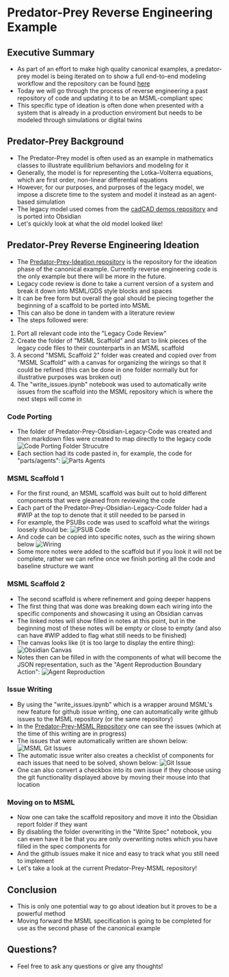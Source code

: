 # Predator-Prey Reverse Engineering Example

## Executive Summary

- As part of an effort to make high quality canonical examples, a predator-prey model is being iterated on to show a full end-to-end modeling workflow and the repository can be found [here](https://github.com/BlockScience/Predator-Prey-Canonical-Example)
- Today we will go through the process of reverse engineering a past repository of code and updating it to be an MSML-compliant spec
- This specific type of ideation is often done when presented with a system that is already in a production enviroment but needs to be modeled through simulations or digital twins

## Predator-Prey Background

- The Predator-Prey model is often used as an example in mathematics classes to illustrate equilibrium behaviors and modeling for it
- Generally, the model is for representing the Lotka–Volterra equations, which are first order, non-linear differential equations
- However, for our purposes, and purposes of the legacy model, we impose a discrete time to the system and model it instead as an agent-based simulation
- The legacy model used comes from the [cadCAD demos repository](https://github.com/cadCAD-org/demos/tree/master/demos/Agent_Based_Modeling/prey_predator_abm) and is ported into Obsidian
- Let's quickly look at what the old model looked like!

## Predator-Prey Reverse Engineering Ideation

- The [Predator-Prey-Ideation repository](https://github.com/BlockScience/Predator-Prey-Ideation/tree/main) is the repository for the ideation phase of the canonical example. Currently reverse engineering code is the only example but there will be more in the future.
- Legacy code review is done to take a current version of a system and break it down into MSML/GDS style blocks and spaces
- It can be free form but overall the goal should be piecing together the beginning of a scaffold to be ported into MSML
- This can also be done in tandem with a literature review
- The steps followed were:
1. Port all relevant code into the "Legacy Code Review"
2. Create the folder of "MSML Scaffold" and start to link pieces of the legacy code files to their counterparts in an MSML scaffold
3. A second "MSML Scaffold 2" folder was created and copied over from "MSML Scaffold" with a canvas for organizing the wirings so that it could be refined (this can be done in one folder normally but for illustrative purposes was broken out)
4. The "write_issues.ipynb" notebook was used to automatically write issues from the scaffold into the MSML repository which is where the next steps will come in


### Code Porting

- The folder of Predator-Prey-Obsidian-Legacy-Code was created and then markdown files were created to map directly to the legacy code
![Code Porting Folder Strucutre](CodePortingFolderStrucutre.png)
- Each section had its code pasted in, for example, the code for "parts/agents":
![Parts Agents](PartsAgents.png)

### MSML Scaffold 1

- For the first round, an MSML scaffold was built out to hold different components that were gleaned from reviewing the code
- Each part of the Predator-Prey-Obsidian-Legacy-Code folder had a #WIP at the top to denote that it still needed to be parsed in
- For example, the PSUBs code was used to scaffold what the wirings loosely should be:
![PSUB Code](PSUBCode.png)
- And code can be copied into specific notes, such as the wiring shown below
![Wiring](Wiring.png)
- Some more notes were added to the scaffold but if you look it will not be complete, rather we can refine once we finish porting all the code and baseline structure we want

### MSML Scaffold 2

- The second scaffold is where refinement and going deeper happens
- The first thing that was done was breaking down each wiring into the specific components and showcasing it using an Obsidian canvas
- The linked notes will show filled in notes at this point, but in the beginning most of these notes will be empty or close to empty (and also can have #WIP added to flag what still needs to be finished)
- The canvas looks like (it is too large to display the entire thing):
![Obsidian Canvas](ObsidianCanvas.png)
- Notes then can be filled in with the components of what will become the JSON representation, such as the "Agent Reproduction Boundary Action":
![Agent Reproduction](AgentReproduction.png)

### Issue Writing
- By using the "write_issues.ipynb" which is a wrapper around MSML's new feature for github issue writing, one can automatically write github issues to the MSML repository (or the same repository)
- In the [Predator-Prey-MSML Repository](https://github.com/BlockScience/Predator-Prey-MSML) one can see the issues (which at the time of this writing are in progress)
- The issues that were automatically written are shown below:
![MSML Git Issues](MSMLGitIssues.png)
- The automatic issue writer also creates a checklist of components for each issues that need to be solved, shown below:
![Git Issue](GitIssue.png)
- One can also convert a checkbox into its own issue if they choose using the git functionality displayed above by moving their mouse into that location

### Moving on to MSML
- Now one can take the scaffold repository and move it into the Obsidian report folder if they want
- By disabling the folder overwriting in the "Write Spec" notebook, you can even have it be that you are only overwriting notes which you have filled in the spec components for
- And the github issues make it nice and easy to track what you still need to implement
- Let's take a look at the current Predator-Prey-MSML repository!

## Conclusion

- This is only one potential way to go about ideation but it proves to be a powerful method
- Moving forward the MSML specification is going to be completed for use as the second phase of the canonical example

## Questions?
- Feel free to ask any questions or give any thoughts!